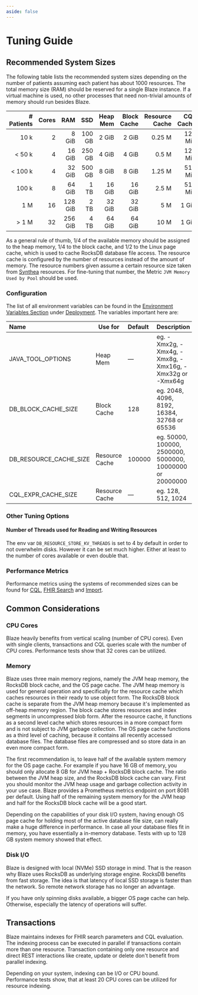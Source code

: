 ```yaml
---
aside: false
---
```


# Tuning Guide

## Recommended System Sizes

The following table lists the recommended system sizes depending on the number of patients assuming each patient has about 1000 resources. The total memory size (RAM) should be reserved for a single Blaze instance. If a virtual machine is used, no other processes that need non-trivial amounts of memory should run besides Blaze.  

| # Patients | Cores |     RAM |    SSD | Heap Mem | Block Cache | Resource Cache | CQL Cache |
|-----------:|------:|--------:|-------:|---------:|------------:|---------------:|----------:|
|       10 k |     2 |   8 GiB | 100 GB |    2 GiB |       2 GiB |         0.25 M |   128 MiB | 
|     < 50 k |     4 |  16 GiB | 250 GB |    4 GiB |       4 GiB |          0.5 M |   128 MiB | 
|    < 100 k |     4 |  32 GiB | 500 GB |    8 GiB |       8 GiB |         1.25 M |   512 MiB | 
|      100 k |     8 |  64 GiB |   1 TB |   16 GiB |      16 GiB |          2.5 M |   512 MiB | 
|        1 M |    16 | 128 GiB |   2 TB |   32 GiB |      32 GiB |            5 M |     1 GiB | 
|      > 1 M |    32 | 256 GiB |   4 TB |   64 GiB |      64 GiB |           10 M |     1 GiB | 

As a general rule of thumb, 1/4 of the available memory should be assigned to the heap memory, 1/4 to the block cache, and 1/2 to the Linux page cache, which is used to cache RocksDB database file access. The resource cache is configured by the number of resources instead of the amount of memory. The resource numbers given assume a certain resource size taken from [Synthea][1] resources. For fine-tuning that number, the Metric `JVM Memory Used by Pool` should be used. 

### Configuration

The list of all environment variables can be found in the [Environment Variables Section](deployment/environment-variables.md) under [Deployment](deployment.md). The variables important here are:

| Name                   | Use for        | Default | Description                                               |
|:-----------------------|----------------|:--------|:----------------------------------------------------------|
| JAVA_TOOL_OPTIONS      | Heap Mem       | —       | eg. -Xmx2g, -Xmx4g, -Xmx8g, -Xmx16g, -Xmx32g or -Xmx64g   |
| DB_BLOCK_CACHE_SIZE    | Block Cache    | 128     | eg. 2048, 4096, 8192, 16384, 32768 or 65536               |
| DB_RESOURCE_CACHE_SIZE | Resource Cache | 100000  | eg. 50000, 100000, 2500000, 5000000, 10000000 or 20000000 |
| CQL_EXPR_CACHE_SIZE    | Resource Cache | —       | eg. 128, 512, 1024                                        |

### Other Tuning Options

#### Number of Threads used for Reading and Writing Resources

The env var `DB_RESOURCE_STORE_KV_THREADS` is set to 4 by default in order to not overwhelm disks. However it can be set much higher. Either at least to the number of cores available or even double that.

### Performance Metrics

Performance metrics using the systems of recommended sizes can be found for [CQL](performance/cql.md), [FHIR Search](performance/fhir-search.md) and [Import](performance/import.md). 

## Common Considerations

### CPU Cores

Blaze heavily benefits from vertical scaling (number of CPU cores). Even with single clients, transactions and CQL queries scale with the number of CPU cores. Performance tests show that 32 cores can be utilized.

### Memory

Blaze uses three main memory regions, namely the JVM heap memory, the RocksDB block cache, and the OS page cache. The JVM heap memory is used for general operation and specifically for the resource cache which caches resources in their ready to use object form. The RocksDB block cache is separate from the JVM heap memory because it's implemented as off-heap memory region. The block cache stores resources and index segments in uncompressed blob form. After the resource cache, it functions as a second level cache which stores resources in a more compact form and is not subject to JVM garbage collection. The OS page cache functions as a third level of caching, because it contains all recently accessed database files. The database files are compressed and so store data in an even more compact form.

The first recommendation is, to leave half of the available system memory for the OS page cache. For example if you have 16 GB of memory, you should only allocate 8 GB for JVM heap + RocksDB block cache. The ratio between the JVM heap size, and the RocksDB block cache can vary. First you should monitor the JVM heap usage and garbage collection activity in your use case. Blaze provides a Prometheus metrics endpoint on port 8081 per default. Using half of the remaining system memory for the JVM heap and half for the RocksDB block cache will be a good start.

Depending on the capabilities of your disk I/O system, having enough OS page cache for holding most of the active database file size, can really make a huge difference in performance. In case all your database files fit in memory, you have essentially a in-memory database. Tests with up to 128 GB system memory showed that effect.

### Disk I/O

Blaze is designed with local (NVMe) SSD storage in mind. That is the reason why Blaze uses RocksDB as underlying storage engine. RocksDB benefits from fast storage. The idea is that latency of local SSD storage is faster than the network. So remote network storage has no longer an advantage.

If you have only spinning disks available, a bigger OS page cache can help. Otherwise, especially the latency of operations will suffer.

## Transactions

Blaze maintains indexes for FHIR search parameters and CQL evaluation. The indexing process can be executed in parallel if transactions contain more than one resource. Transaction containing only one resource and direct REST interactions like create, update or delete don't benefit from parallel indexing.

Depending on your system, indexing can be I/O or CPU bound. Performance tests show, that at least 20 CPU cores can be utilized for resource indexing.

[1]: <https://github.com/synthetichealth/synthea>
